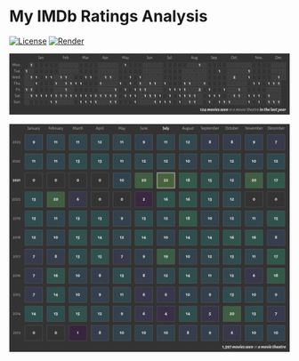 # My IMDb Ratings Analysis

<!-- badges: start -->
[![License](https://img.shields.io/github/license/mcanouil/imdb-ratings)](LICENSE)
[![Render](https://github.com/mcanouil/imdb-ratings/actions/workflows/render.yml/badge.svg)](https://github.com/mcanouil/imdb-ratings/actions/workflows/render.yml)
<!-- badges: end -->

![Streak of movies seen in a movie theatre per week and days for the last year.](media/streak.svg)

![Counts of movies seen in a movie theatre per month and year.](media/counts.svg)

<!-- ![Streak of movies seen in a movie theatre per week and years.](media/streak-years.svg) -->
